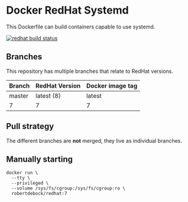 Docker RedHat Systemd
=====================

This Dockerfile can build containers capable to use systemd.

[![redhat build status](https://img.shields.io/docker/cloud/build/robertdebock/redhat.svg)](https://hub.docker.com/repository/docker/robertdebock/redhat)

Branches
--------

This repository has multiple branches that relate to RedHat versions.

|Branch |RedHat Version|Docker image tag|
|-------|--------------|----------------|
|master |latest (8)    |latest          |
|7      |7             |7               |

Pull strategy
-------------

The different branches are **not** merged, they live as individual branches.

Manually starting
-----------------

```
docker run \
  --tty \
  --privileged \
  --volume /sys/fs/cgroup:/sys/fs/cgroup:ro \
  robertdebock/redhat:7
```

